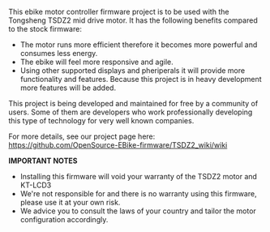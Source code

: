 This ebike motor controller firmware project is to be used with the Tongsheng TSDZ2 mid drive motor.
It has the following benefits compared to the stock firmware:
* The motor runs more efficient therefore it becomes more powerful and consumes less energy.
* The ebike will feel more responsive and agile.
* Using other supported displays and pheriperals it will provide more functionality and features. Because this project is in heavy development more features will be added.

This project is being developed and maintained for free by a community of users. Some of them are developers who work professionally developing this type of technology for very well known companies.

For more details, see our project page here: https://github.com/OpenSource-EBike-firmware/TSDZ2_wiki/wiki 

**IMPORTANT NOTES**
* Installing this firmware will void your warranty of the TSDZ2 motor and KT-LCD3
* We're not responsible for and there is no warranty using this firmware, please use it at your own risk.
* We advice you to consult the laws of your country and tailor the motor configuration accordingly.
